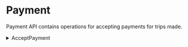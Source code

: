 # Payment
Payment API contains operations for accepting payments for trips made.


<details><summary>AcceptPayment</summary>

## Registration of Passenger:

### ENDPOINT
`[website base address]/api/payment/payment.php`

### REQUEST DETAILS

#### Request Method:
`POST`

#### Request Body:
|Member|Data Type|Comment|
|--|--|--|
|tripid|int||
|amount|decimal||
|mode|string||


### RESPONSE DETAILS

#### Response Status Codes:
|Status|Description|
|--|--|
|201|Created|
|400|Bad Request|
|405|Method Not Allowed|
|500|Internal Server Error|

#### Response Body:
|Member|Data Type|Comment|
|--|--|--|
|message|string||
|id|string|Payment Recorded|

### SAMPLES

#### Sample Request:
~~~~
POST [website base address]/api/passenger/register.php HTTP/1.1
Content-Type: application/json

{
    "tripid": 1,
    "mode": "CASH",
    "amount": 522
   
}
~~~~

#### Sample Response:
~~~~
Access-Control-Allow-Methods: POST
Access-Control-Allow-Orgin: *
Connection: close
Content-Type: application/json; charset=UTF-8
Date: Fri, 30 Mar 2018 09:00:57 +0000
Location: /api/payment/get.php?id=1
Status: 201

{
    "message": "Successfully recorded the payment",
    "id": 1
}
~~~~


</details>
